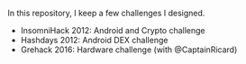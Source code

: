 In this repository, I keep a few challenges I designed.


- InsomniHack 2012: Android and Crypto challenge
- Hashdays 2012: Android DEX challenge
- Grehack 2016: Hardware challenge (with @CaptainRicard)
